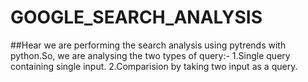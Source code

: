 # GOOGLE_SEARCH_ANALYSIS
##Hear we are performing the search analysis using pytrends with python.So, we are analysing the two types of query:-
 1.Single query containing single input.
 2.Comparision by taking two input as a query.
